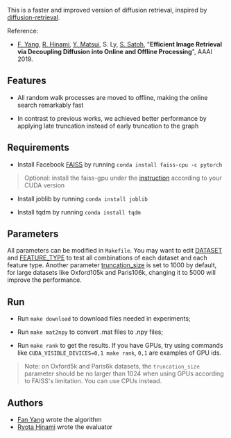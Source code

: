 This is a faster and improved version of diffusion retrieval, inspired by [diffusion-retrieval](https://github.com/ahmetius/diffusion-retrieval).

Reference:
- [F. Yang](https://fyang.me/about), [R. Hinami](http://www.satoh-lab.nii.ac.jp/member/hinami/), [Y. Matsui](http://yusukematsui.me), S. Ly, [S. Satoh](http://research.nii.ac.jp/~satoh/index.html), "**Efficient Image Retrieval via Decoupling Diffusion into Online and Offline Processing**", AAAI 2019.

## Features

- All random walk processes are moved to offline, making the online search remarkably fast

- In contrast to previous works, we achieved better performance by applying late truncation instead of early truncation to the graph

## Requirements

- Install Facebook [FAISS](https://github.com/facebookresearch/faiss) by running `conda install faiss-cpu -c pytorch`
> Optional: install the faiss-gpu under the [instruction](https://github.com/facebookresearch/faiss/blob/master/INSTALL.md) according to your CUDA version

- Install joblib by running `conda install joblib`

- Install tqdm by running `conda install tqdm`

## Parameters

All parameters can be modified in `Makefile`. You may want to edit [DATASET](https://github.com/fyang93/diffusion/blob/master/Makefile#L6) and [FEATURE_TYPE](https://github.com/fyang93/diffusion/blob/master/Makefile#L8) to test all combinations of each dataset and each feature type.
Another parameter [truncation_size](https://github.com/fyang93/diffusion/blob/master/Makefile#L18) is set to 1000 by default, for large datasets like Oxford105k and Paris106k, changing it to 5000 will improve the performance.

## Run

- Run `make download` to download files needed in experiments;

- Run `make mat2npy` to convert .mat files to .npy files;

- Run `make rank` to get the results. If you have GPUs, try using commands like `CUDA_VISIBLE_DEVICES=0,1 make rank`, `0,1` are examples of GPU ids.
> Note: on Oxford5k and Paris6k datasets, the `truncation_size` parameter should be no larger than 1024 when using GPUs according to FAISS's limitation. You can use CPUs instead.

## Authors

- [Fan Yang](https://fyang.me/about) wrote the algorithm
- [Ryota Hinami](http://www.satoh-lab.nii.ac.jp/member/hinami/) wrote the evaluator

